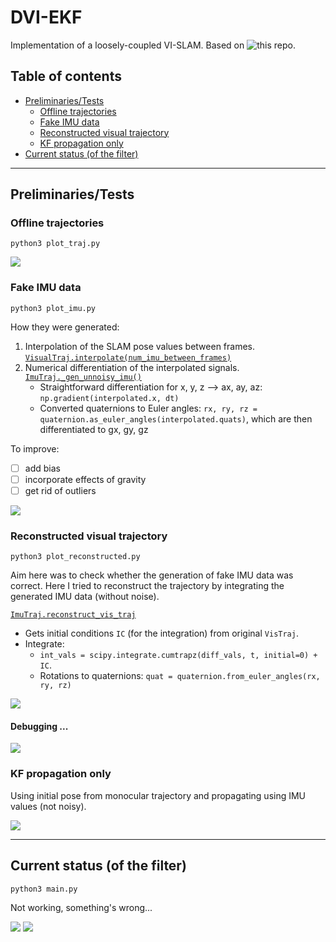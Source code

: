 # DVI-EKF
Implementation of a loosely-coupled VI-SLAM.
Based on ![this repo](https://github.com/skrogh/msf_ekf).

## Table of contents
* [Preliminaries/Tests](#preliminariestests)
  * [Offline trajectories](#offline-trajectories)
  * [Fake IMU data](#fake-imu-data)
  * [Reconstructed visual trajectory](#reconstructed-visual-trajectory)
  * [KF propagation only](#kf-propagation-only)
* [Current status (of the filter)](#current-status)

------

## Preliminaries/Tests
### Offline trajectories
```
python3 plot_traj.py
```
![](img/offline_trajs.PNG)

### Fake IMU data
```
python3 plot_imu.py
```

How they were generated:
1. Interpolation of the SLAM pose values between frames.
   [`VisualTraj.interpolate(num_imu_between_frames)`](https://github.com/feudalism/dvi-ekf/blob/291a01af4cdb8d617a4f7a5fb095dc5acd8838bf/Trajectory.py#L161)
2. Numerical differentiation of the interpolated signals.
   [`ImuTraj._gen_unnoisy_imu()`](https://github.com/feudalism/dvi-ekf/blob/291a01af4cdb8d617a4f7a5fb095dc5acd8838bf/Trajectory.py#L249)
    * Straightforward differentiation for x, y, z --> ax, ay, az:
        `np.gradient(interpolated.x, dt)`
    * Converted quaternions to Euler angles:
        `rx, ry, rz = quaternion.as_euler_angles(interpolated.quats)`,
        which are then differentiated to gx, gy, gz

To improve:
- [ ] add bias
- [ ] incorporate effects of gravity
- [ ] get rid of outliers

![](img/offline_noisyimu.PNG)

### Reconstructed visual trajectory
```
python3 plot_reconstructed.py
```

Aim here was to check whether the generation of fake IMU data was correct.
Here I tried to reconstruct the trajectory by integrating the
generated IMU data (without noise).

[`ImuTraj.reconstruct_vis_traj`](https://github.com/feudalism/dvi-ekf/blob/291a01af4cdb8d617a4f7a5fb095dc5acd8838bf/Trajectory.py#L390)
* Gets initial conditions `IC` (for the integration) from original `VisTraj`.
* Integrate:
  * `int_vals = scipy.integrate.cumtrapz(diff_vals, t, initial=0) + IC`.
  * Rotations to quaternions: `quat = quaternion.from_euler_angles(rx, ry, rz)`

![](img/traj_recon.PNG)

#### Debugging ...

![](img/traj_recon_debug.PNG)

### KF propagation only
Using initial pose from monocular trajectory and propagating using IMU values
(not noisy).

![](img/traj_only_prop.PNG)

-----

## Current status (of the filter)
```
python3 main.py
```


Not working, something's wrong...

![](img/kf.PNG)
![](img/kf_z.PNG)
